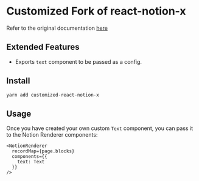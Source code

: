 # Customized Fork of react-notion-x

Refer to the original documentation [here](https://github.com/NotionX/react-notion-x)

## Extended Features

- Exports `text` component to be passed as a config.

## Install

```bash
yarn add customized-react-notion-x
```

## Usage

Once you have created your own custom `Text` component, you can pass it to the Notion Renderer components:

```tsx
<NotionRenderer
  recordMap={page.blocks}
  components={{
    text: Text
  }}
/>
```
